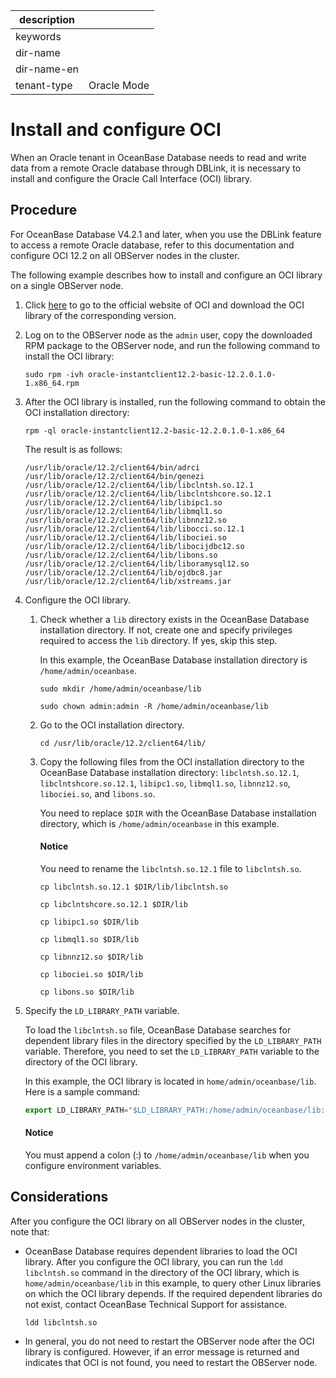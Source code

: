 |description||
|---|---|
|keywords||
|dir-name||
|dir-name-en||
|tenant-type|Oracle Mode|

# Install and configure OCI

When an Oracle tenant in OceanBase Database needs to read and write data from a remote Oracle database through DBLink, it is necessary to install and configure the Oracle Call Interface (OCI) library.

## Procedure

For OceanBase Database V4.2.1 and later, when you use the DBLink feature to access a remote Oracle database, refer to this documentation and configure OCI 12.2 on all OBServer nodes in the cluster.

The following example describes how to install and configure an OCI library on a single OBServer node.

1. Click [here](https://www.oracle.com/database/technologies/instant-client/linux-x86-64-downloads.html#license-lightbox) to go to the official website of OCI and download the OCI library of the corresponding version.

2. Log on to the OBServer node as the `admin` user, copy the downloaded RPM package to the OBServer node, and run the following command to install the OCI library:

   ```shell
   sudo rpm -ivh oracle-instantclient12.2-basic-12.2.0.1.0-1.x86_64.rpm
   ```

3. After the OCI library is installed, run the following command to obtain the OCI installation directory:

   ```shell
   rpm -ql oracle-instantclient12.2-basic-12.2.0.1.0-1.x86_64
   ```

   The result is as follows:

   ```shell
   /usr/lib/oracle/12.2/client64/bin/adrci
   /usr/lib/oracle/12.2/client64/bin/genezi
   /usr/lib/oracle/12.2/client64/lib/libclntsh.so.12.1
   /usr/lib/oracle/12.2/client64/lib/libclntshcore.so.12.1
   /usr/lib/oracle/12.2/client64/lib/libipc1.so
   /usr/lib/oracle/12.2/client64/lib/libmql1.so
   /usr/lib/oracle/12.2/client64/lib/libnnz12.so
   /usr/lib/oracle/12.2/client64/lib/libocci.so.12.1
   /usr/lib/oracle/12.2/client64/lib/libociei.so
   /usr/lib/oracle/12.2/client64/lib/libocijdbc12.so
   /usr/lib/oracle/12.2/client64/lib/libons.so
   /usr/lib/oracle/12.2/client64/lib/liboramysql12.so
   /usr/lib/oracle/12.2/client64/lib/ojdbc8.jar
   /usr/lib/oracle/12.2/client64/lib/xstreams.jar
   ```

4. Configure the OCI library.

   1. Check whether a `lib` directory exists in the OceanBase Database installation directory. If not, create one and specify privileges required to access the `lib` directory.  If yes, skip this step.

      In this example, the OceanBase Database installation directory is `/home/admin/oceanbase`.

      ```shell
      sudo mkdir /home/admin/oceanbase/lib
      ```

      ```shell
      sudo chown admin:admin -R /home/admin/oceanbase/lib
      ```

   2. Go to the OCI installation directory.

      ```shell
      cd /usr/lib/oracle/12.2/client64/lib/
      ```

   3. Copy the following files from the OCI installation directory to the OceanBase Database installation directory: `libclntsh.so.12.1`, `libclntshcore.so.12.1`, `libipc1.so`, `libmql1.so`, `libnnz12.so`, `libociei.so`, and `libons.so`.

      You need to replace `$DIR` with the OceanBase Database installation directory, which is `/home/admin/oceanbase` in this example.

      <main id="notice" type='notice'>
      <h4>Notice</h4>
      <p>You need to rename the <code>libclntsh.so.12.1</code> file to <code>libclntsh.so</code>. </p>
      </main>

      ```shell
      cp libclntsh.so.12.1 $DIR/lib/libclntsh.so
      ```

      ```shell
      cp libclntshcore.so.12.1 $DIR/lib
      ```

      ```shell
      cp libipc1.so $DIR/lib
      ```

      ```shell
      cp libmql1.so $DIR/lib
      ```

      ```shell
      cp libnnz12.so $DIR/lib
      ```

      ```shell
      cp libociei.so $DIR/lib
      ```

      ```shell
      cp libons.so $DIR/lib
      ```

5. Specify the `LD_LIBRARY_PATH` variable.

   To load the `libclntsh.so` file, OceanBase Database searches for dependent library files in the directory specified by the `LD_LIBRARY_PATH` variable. Therefore, you need to set the `LD_LIBRARY_PATH` variable to the directory of the OCI library.

   In this example, the OCI library is located in `home/admin/oceanbase/lib`. Here is a sample command:

   ```javascript
   export LD_LIBRARY_PATH="$LD_LIBRARY_PATH:/home/admin/oceanbase/lib:"
   ```

   <main id="notice" type='notice'>
   <h4>Notice</h4>
   <p>You must append a colon (:) to <code>/home/admin/oceanbase/lib</code> when you configure environment variables. </p>
   </main>

## Considerations

After you configure the OCI library on all OBServer nodes in the cluster, note that:

* OceanBase Database requires dependent libraries to load the OCI library. After you configure the OCI library, you can run the `ldd libclntsh.so` command in the directory of the OCI library, which is `home/admin/oceanbase/lib` in this example, to query other Linux libraries on which the OCI library depends. If the required dependent libraries do not exist, contact OceanBase Technical Support for assistance.

   ```shell
   ldd libclntsh.so
   ```

* In general, you do not need to restart the OBServer node after the OCI library is configured. However, if an error message is returned and indicates that OCI is not found, you need to restart the OBServer node.
